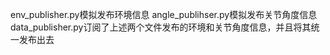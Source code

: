 env_publisher.py模拟发布环境信息
angle_publihser.py模拟发布关节角度信息
data_publisher.py订阅了上述两个文件发布的环境和关节角度信息，并且将其统一发布出去
